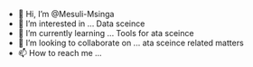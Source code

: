 - 👋 Hi, I’m @Mesuli-Msinga
- 👀 I’m interested in ... Data sceince
- 🌱 I’m currently learning ... Tools for ata sceince
- 💞️ I’m looking to collaborate on ... ata sceince related matters
- 📫 How to reach me ...

<!---
Mesuli-Msinga/Mesuli-Msinga is a ✨ special ✨ repository because its `README.md` (this file) appears on your GitHub profile.
You can click the Preview link to take a look at your changes.
--->

